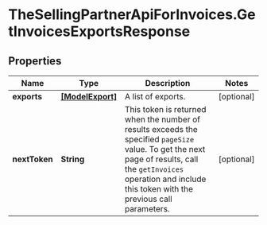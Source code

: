 # TheSellingPartnerApiForInvoices.GetInvoicesExportsResponse

## Properties
Name | Type | Description | Notes
------------ | ------------- | ------------- | -------------
**exports** | [**[ModelExport]**](ModelExport.md) | A list of exports. | [optional] 
**nextToken** | **String** | This token is returned when the number of results exceeds the specified `pageSize` value. To get the next page of results, call the `getInvoices` operation and include this token with the previous call parameters. | [optional] 



